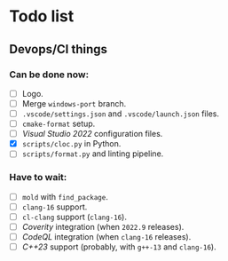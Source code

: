 <!--=-=-=-=-=-=-=-=-=-=-=-=-=-=-=-=-=-=-=-=-=-=-=-=-=-=-=-=-=-=-=-=-=-=-=-=-=-->
# Todo list
<!--=-=-=-=-=-=-=-=-=-=-=-=-=-=-=-=-=-=-=-=-=-=-=-=-=-=-=-=-=-=-=-=-=-=-=-=-=-->

<!----------------------------------------------------------------------------->
## Devops/CI things
<!----------------------------------------------------------------------------->

### Can be done now:
- [ ] Logo.
- [ ] Merge `windows-port` branch.
- [ ] `.vscode/settings.json` and `.vscode/launch.json` files.
- [ ] `cmake-format` setup.
- [ ] *Visual Studio 2022* configuration files.
- [x] `scripts/cloc.py` in Python.
- [ ] `scripts/format.py` and linting pipeline.

### Have to wait:
- [ ] `mold` with `find_package`.
- [ ] `clang-16` support.
- [ ] `cl-clang` support (`clang-16`).
- [ ] *Coverity* integration (when `2022.9` releases).
- [ ] *CodeQL* integration (when `clang-16` releases).
- [ ] *C++23* support (probably, with `g++-13` and `clang-16`).
